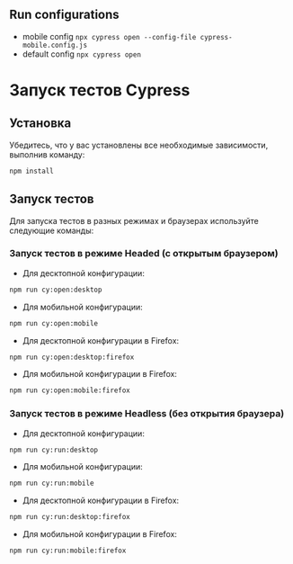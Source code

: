 ## Run configurations
- mobile config
  `npx cypress open --config-file cypress-mobile.config.js`
- default config
  `npx cypress open`

# Запуск тестов Cypress

## Установка

Убедитесь, что у вас установлены все необходимые зависимости, выполнив команду:

```bash
npm install
```

## Запуск тестов

Для запуска тестов в разных режимах и браузерах используйте следующие команды:

### Запуск тестов в режиме Headed (с открытым браузером)

- Для десктопной конфигурации:

```bash
npm run cy:open:desktop
```

- Для мобильной конфигурации:

```bash
npm run cy:open:mobile
```

- Для десктопной конфигурации в Firefox:

```bash
npm run cy:open:desktop:firefox
```

- Для мобильной конфигурации в Firefox:

```bash
npm run cy:open:mobile:firefox
```

### Запуск тестов в режиме Headless (без открытия браузера)

- Для десктопной конфигурации:

```bash
npm run cy:run:desktop
```

- Для мобильной конфигурации:

```bash
npm run cy:run:mobile
```

- Для десктопной конфигурации в Firefox:

```bash
npm run cy:run:desktop:firefox
```

- Для мобильной конфигурации в Firefox:

```bash
npm run cy:run:mobile:firefox
```
  